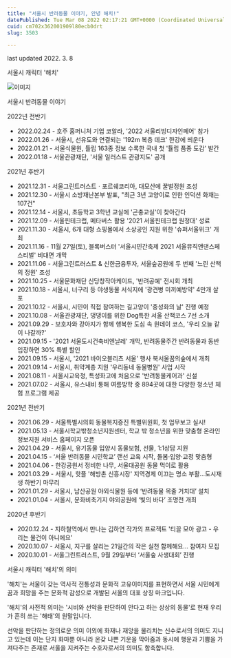 ```yaml
---
title: "서울시 반려동물 이야기, 안녕 해치!"
datePublished: Tue Mar 08 2022 02:17:21 GMT+0000 (Coordinated Universal Time)
cuid: cm702x362001909l80ecb0drt
slug: 3503

---
```



last updated 2022. 3. 8

서울시 캐릭터 '해치'

![이미지](https://cdn.hashnode.com/res/hashnode/image/upload/v1739253988193/725a2a53-6d80-4f8e-a5b1-2d604f4ba56a.jpeg)

서울시 반려동물 이야기

2022년 전반기

- 2022.02.24 - 호주 홈퍼니처 기업 코알라, '2022 서울리빙디자인페어' 참가
- 2022.01.26 - 서울시, 선유도와 연결되는 '192m 복층 데크' 한강에 띄운다
- 2022.01.21 - 서울식물원, 튤립 163종 정보 수록한 국내 첫 '튤립 품종 도감' 발간
- 2022.01.18 - 서울관광재단, '서울 일러스트 관광지도' 공개

2021년 후반기

- 2021.12.31 - 서울그린트러스트ㆍ포르쉐코리아, 대모산에 꿀벌정원 조성
- 2021.12.30 - 서울시 소방재난본부 발표, "최근 3년 고양이로 인한 인덕션 화재는 107건"
- 2021.12.14 - 서울시, 초등학교 3학년 교실에 '곤충교실'이 찾아간다
- 2021.12.09 - 서울핀테크랩, 메타버스 활용 '2021 서울핀테크랩 원정대' 성료
- 2021.11.30 - 서울시, 6개 대형 쇼핑몰에서 소상공인 지원 위한 '슈퍼서울위크' 개최
- 2021.11.16 - 11월 27일(토), 블록버스터 '서울시민간축제 2021 서울뮤직앤댄스페스티벌' 비대면 개막
- 2021.11.06 - 서울그린트러스트 & 신한금융투자, 서울숲공원에 두 번째 '느린 산책의 정원' 조성
- 2021.10.25 - 서울문화재단 신당창작아케이드, '반려공예' 전시회 개최
- 2021.10.18 - 서울시, 너구리 등 야생동물 서식지에 '광견병 미끼예방약' 4만개 살포
- 2021.10.12 - 서울시, 시민이 직접 참여하는 길고양이 '중성화의 날' 진행 예정
- 2021.10.08 - 서울관광재단, 댕댕이를 위한 Dog특한 서울 산책코스 7선 소개
- 2021.09.29 - 보호자와 강아지가 함께 행복한 도심 속 원데이 코스, '우리 오늘 같이 나갈까?'
- 2021.09.15 - '2021 서울도시건축비엔날레' 개막, 반려동물주간 반려동물과 동반 입장하면 30% 특별 할인
- 2021.09.15 - 서울시, '2021 바이오블리츠 서울' 행사 북서울꿈의숲에서 개최
- 2021.09.14 - 서울시, 취약계층 지원 '우리동네 동물병원' 사업 시작
- 2021.08.11 - 서울시교육청, 특성화고에 처음으로 '반려동물케어과' 신설
- 2021.07.02 - 서울시, 유스내비 통해 여름방학 중 894곳에 대한 다양한 청소년 체험 프로그램 제공

2021년 전반기

- 2021.06.29 - 서울특별시의회 동물복지증진 특별위원회, 첫 업무보고 실시!
- 2021.05.13 - 서울시학교밖청소년지원센터, 학교 밖 청소년을 위한 맞춤형 온라인 정보지원 서비스 홈페이지 오픈
- 2021.04.29 - 서울시, 유기동물 입양시 동물보험, 선물, 1:1상담 지원
- 2021.04.15 - ‘서울 반려동물 시민학교’ 랜선 교육 시작, 돌봄·입양·교정 맞춤형
- 2021.04.06 - 한강공원서 정비한 나무, 서울대공원 동물 먹이로 활용
- 2021.03.29 - 서울시, 핫플 '해방촌 신흥시장' 지역경제 이끄는 명소 부활…도시재생 하반기 마무리
- 2021.01.29 - 서울시, 남산공원 야외식물원 등에 ‘반려동물 목줄 거치대’ 설치
- 2021.01.04 - 서울시, 문화비축기지 야외공원에 ‘빛의 바다’ 조명전 개최

2020년 후반기

- 2020.12.24 - 지하철역에서 만나는 김하연 작가의 프로젝트 '티끌 모아 광고 - 우리는 물건이 아니에요'
- 2020.10.07 - 서울시, 지구를 살리는 21일간의 작은 실천 함께해요… 참여자 모집
- 2020.10.01 - 서울그린트러스트, 9월 29일부터 ‘서울숲 사생대회’ 진행

서울시 캐릭터 '해치'의 의미

'해치'는 서울이 갖는 역사적 전통성과 문화적 고유이미지를 표현하면서 서울 시민에게 꿈과 희망을 주는 문화적 감성으로 개발된 서울의 대표 상징 마크입니다.

'해치'의 사전적 의미는 '시비와 선악을 판단하여 안다고 하는 상상의 동물'로 현재 우리가 흔히 쓰는 '해태'의 원말입니다.

선악을 판단하는 정의로운 의미 이외에 화재나 재앙을 물리치는 신수로서의 의미도 지니고 있는데 이는 단지 화마뿐 아니라 온갖 나쁜 기운을 막아줌과 동시에 행운과 기쁨을 가져다주는 존재로 서울을 지켜주는 수호자로서의 의미도 함축합니다.